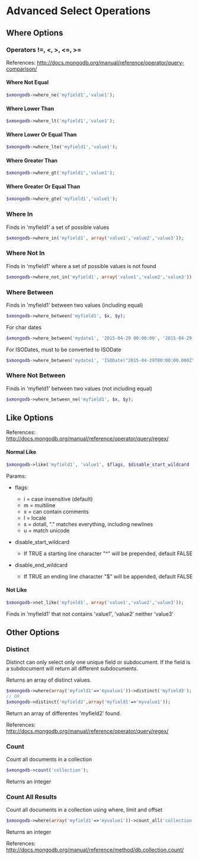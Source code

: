 # Advanced Select Operations

## Where Options

### Operators !=, <, >, <=, >=

References: http://docs.mongodb.org/manual/reference/operator/query-comparison/

#### Where Not Equal

```php
$xmongodb->where_ne('myfield1','value1');
```
#### Where Lower Than

```php
$xmongodb->where_lt('myfield1','value1');
```
#### Where Lower Or Equal Than

```php
$xmongodb->where_lte('myfield1','value1');
```
#### Where Greater Than

```php
$xmongodb->where_gt('myfield1','value1');
```
#### Where Greater Or Equal Than

```php
$xmongodb->where_gte('myfield1','value1');
```
### Where In
Finds in 'myfield1' a set of possible values

```php
$xmongodb->where_in('myfield1', array('value1','value2','value3'));
```

### Where Not In
Finds in 'myfield1' where a set of possible values is not found

```php
$xmongodb->where_not_in('myfield1', array('value1','value2','value3'));
```

### Where Between
Finds in 'myfield1' between two values (including equal)

```php
$xmongodb->where_between('myfield1', $x, $y);
```

For char dates

```php
$xmongodb->where_between('mydate1', '2015-04-29 00:00:00', '2015-04-29 23:59:59');
```

For ISODates, must to be converted to ISODate 

```php
$xmongodb->where_between('mydate1', 'ISODate("2015-04-29T00:00:00.000Z")', 'ISODate("2015-04-29T23:59:59.000Z")');
```


### Where Not Between
Finds in 'myfield1' between two values (not including equal)

```php
$xmongodb->where_between_ne('myfield1', $x, $y);
```

## Like Options

References: http://docs.mongodb.org/manual/reference/operator/query/regex/

#### Normal Like

```php
$xmongodb->like('myfield1', 'value1', $flags, $disable_start_wildcard , $disable_end_wildcard);
```
Params:

  - flags:
    * i = case insensitive (default)
    * m = multiline
    * x = can contain comments
    * l = locale
    * s = dotall, "." matches everything, including newlines
    * u = match unicode

  - disable_start_wildcard
    * If TRUE a starting line character "^" will be prepended, default FALSE

  - disable_end_wildcard
    * If TRUE an ending line character "$" will be appended, default FALSE

#### Not Like

```php
$xmongodb->not_like('myfield1', array('value1','value2','value3'));
```
Finds in 'myfield1' that not contains 'value1', 'value2' neither 'value3'

## Other Options

### Distinct
Distinct can only select only one unique field or subdocument. 
If the field is a subdocument will return all different subdocuments.

Returns an array of distinct values.

```php
$xmongodb->where(array('myfield1'=>'myvalue1'))->distinct('myfield2');
// OR
$xmongodb->distinct('myfield2',array('myfield1'=>'myvalue1'));
```

Return an array of differentes 'myfield2' found.

References: http://docs.mongodb.org/manual/reference/operator/query/regex/

### Count
Count all documents in a collection

```php
$xmongodb->count('collection');
```
Returns an integer

### Count All Results
Count all documents in a collection using where, limit and offset

```php
$xmongodb->where(array('myfield1'=>'myvalue1'))->count_all('collection');
```
Returns an integer

References: http://docs.mongodb.org/manual/reference/method/db.collection.count/


